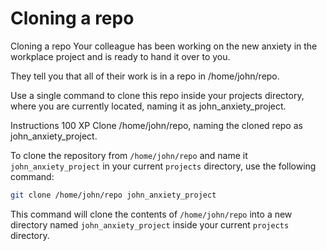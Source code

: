 # Cloning a repo

Cloning a repo
Your colleague has been working on the new anxiety in the workplace project and is ready to hand it over to you.

They tell you that all of their work is in a repo in /home/john/repo.

Use a single command to clone this repo inside your projects directory, where you are currently located, naming it as john_anxiety_project.

Instructions
100 XP
Clone /home/john/repo, naming the cloned repo as john_anxiety_project.

To clone the repository from `/home/john/repo` and name it `john_anxiety_project` in your current `projects` directory, use the following command:

```bash
git clone /home/john/repo john_anxiety_project
```

This command will clone the contents of `/home/john/repo` into a new directory named `john_anxiety_project` inside your current `projects` directory.
